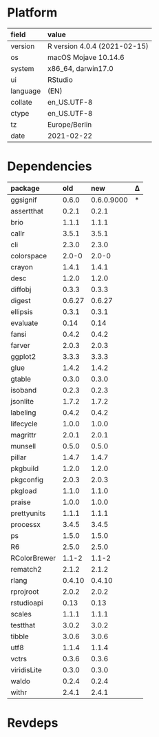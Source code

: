 # Platform

|field    |value                        |
|:--------|:----------------------------|
|version  |R version 4.0.4 (2021-02-15) |
|os       |macOS Mojave 10.14.6         |
|system   |x86_64, darwin17.0           |
|ui       |RStudio                      |
|language |(EN)                         |
|collate  |en_US.UTF-8                  |
|ctype    |en_US.UTF-8                  |
|tz       |Europe/Berlin                |
|date     |2021-02-22                   |

# Dependencies

|package      |old    |new        |Δ  |
|:------------|:------|:----------|:--|
|ggsignif     |0.6.0  |0.6.0.9000 |*  |
|assertthat   |0.2.1  |0.2.1      |   |
|brio         |1.1.1  |1.1.1      |   |
|callr        |3.5.1  |3.5.1      |   |
|cli          |2.3.0  |2.3.0      |   |
|colorspace   |2.0-0  |2.0-0      |   |
|crayon       |1.4.1  |1.4.1      |   |
|desc         |1.2.0  |1.2.0      |   |
|diffobj      |0.3.3  |0.3.3      |   |
|digest       |0.6.27 |0.6.27     |   |
|ellipsis     |0.3.1  |0.3.1      |   |
|evaluate     |0.14   |0.14       |   |
|fansi        |0.4.2  |0.4.2      |   |
|farver       |2.0.3  |2.0.3      |   |
|ggplot2      |3.3.3  |3.3.3      |   |
|glue         |1.4.2  |1.4.2      |   |
|gtable       |0.3.0  |0.3.0      |   |
|isoband      |0.2.3  |0.2.3      |   |
|jsonlite     |1.7.2  |1.7.2      |   |
|labeling     |0.4.2  |0.4.2      |   |
|lifecycle    |1.0.0  |1.0.0      |   |
|magrittr     |2.0.1  |2.0.1      |   |
|munsell      |0.5.0  |0.5.0      |   |
|pillar       |1.4.7  |1.4.7      |   |
|pkgbuild     |1.2.0  |1.2.0      |   |
|pkgconfig    |2.0.3  |2.0.3      |   |
|pkgload      |1.1.0  |1.1.0      |   |
|praise       |1.0.0  |1.0.0      |   |
|prettyunits  |1.1.1  |1.1.1      |   |
|processx     |3.4.5  |3.4.5      |   |
|ps           |1.5.0  |1.5.0      |   |
|R6           |2.5.0  |2.5.0      |   |
|RColorBrewer |1.1-2  |1.1-2      |   |
|rematch2     |2.1.2  |2.1.2      |   |
|rlang        |0.4.10 |0.4.10     |   |
|rprojroot    |2.0.2  |2.0.2      |   |
|rstudioapi   |0.13   |0.13       |   |
|scales       |1.1.1  |1.1.1      |   |
|testthat     |3.0.2  |3.0.2      |   |
|tibble       |3.0.6  |3.0.6      |   |
|utf8         |1.1.4  |1.1.4      |   |
|vctrs        |0.3.6  |0.3.6      |   |
|viridisLite  |0.3.0  |0.3.0      |   |
|waldo        |0.2.4  |0.2.4      |   |
|withr        |2.4.1  |2.4.1      |   |

# Revdeps

